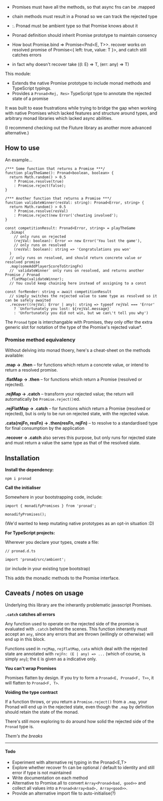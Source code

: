 - Promises must have all the methods, so that async fns can be .mapped
 - chain methods must result in a Pronad so we can track the rejected type
 - :. Pronad must be ambient type so that Promise knows about it
 - Pronad definition should inherit Promise prototype to maintain consency


 - How bout Promise<T>.bind => Promise<Pnd<E, T>>.  recover works on resolved promise of Promise<{ left: true, value: T }>, and catch still catches errors
 - in fact why doesn't recover take ((l: E) => T, (err: any) => T)

This module:

- Extends the native Promise prototype to include monad methods and TypeScript typings.
- Provides a `Pronad<Rej, Res>` TypeScript type to annotate the rejected state of a promise

It was built to ease frustrations while trying to bridge the gap when working with native Promises which lacked features and structure around types, and arbitrary monad libraries which lacked async abilities.

(I recommend checking out the Fluture library as another more advanced alternative.)

## How to use

An example...

```
/*** Some function that returns a Promise ***/
function playTheGame(): Pronad<boolean, boolean> { 
  return Math.random() > 0.5
    ? Promise.resolve(true)
    : Promise.reject(false);
}

/*** Another function that returns a Promise ***/
function validateWinner(resVal: string): Pronad<Error, string> {
  return Math.random() > 0.5
    ? Promise.resolve(resVal)
    : Promise.reject(new Error('cheating involved');
}

const competitionResult: Pronad<Error, string> = playTheGame
  .bimap(
    // only runs on rejected
    (rejVal: boolean): Error => new Error('You lost the game'),
    // only runs on resolved
    (resVal: boolean): string => 'Congratulations you won'
  )
  // only runs on resolved, and should return concrete value or resolved promise
  .map(someAddPlayerScoreToStringFn)
  // `validateWinner` only runs on resolved, and returns another Promise / Pronad
  .flatMap(validateWinner);
  // You could keep chaining here instead of assigning to a const

const forRender: string = await competitionResult
  // simply switches the rejected value to same type as resolved so it can be safely awaited
  .recover((rejVal: Error | any): string => typeof rejVal === 'Error'
    ? `Unfortunately you lost: ${rejVal.message}`
    : 'Unfortunately you did not win, but we can\'t tell you why')
```

The `Pronad` type is interchangable with Promises, they only offer the extra generic slot for notation of the type of the Promise's rejected value*. 

### Promise method equivalency

Without delving into monad thoery, here's a cheat-sheet on the methods available:

**.map -> .then** – for functions which return a concrete value, or intend to return a resolved promise.

**.flatMap -> .then** – for functions which return a Promise (resolved or rejected).

**.rejMap -> .catch** – transform your rejected value; the return will automatically be `Promise.reject()`ed.

**.rejFlatMap -> .catch** – for functions which return a Promise (resolved or rejected), but is only to be run on rejected state, with the rejected value.

**.cata(rejFn, resFn) -> .then(resFn, rejFn)** – to resolve to a standardised type for final consumption by the application

**.recover -> .catch** also serves this purpose, but only runs for rejected state and must return a value the same type as that of the resolved state.

## Installation

**Install the dependency:**

`npm i pronad`


**Call the initialiser**

Somewhere in your bootstrapping code, include:

```
import { monadifyPromises } from 'pronad';

monadifyPromises();
```
(We'd wanted to keep mutating native prototypes as an opt-in situation :D)


**For TypeScript projects:**

Wherever you declare your types, create a file:

```
// pronad.d.ts

import 'pronad/src/ambient';

```
(or include in your existing type bootstrap)

This adds the monadic methods to the Promise interface.

## Caveats / notes on usage

Underlying this library are the inherantly problematic javascript Promises.

**`.catch` catches all errors**

Any function used to operate on the rejected side of the promise is evaluated with `.catch` behind the scenes.  This function inherantly must accept an `any`, since any errors that are thrown (willingly or otherwise) will end up in this block.

Functions used in `rejMap`, `rejFlatMap`, `cata` which deal with the rejected state are annotated with `rejFn: (E | any) => ...` (which of course, is simply `any`); the `E` is given as a indicative only.

**You can't wrap Promises**

Promises flatten by design.  If you try to form a `Pronad<E, Pronad<F, T>>`, it will flatten to `Pronad<F, T>`.

**Voiding the type contract**

If a function throws, or you return a `Promise.reject()` from a `.map`, your Pronad will end up in the rejected state, even though the `.map` by definition should retain the state of the monad.

There's still more exploring to do around how solid the rejected side of the `Pronad` type is.

*Them's the breaks*

****

#### Todo
 - Experiment with alternative rej typing in the Pronad<E,T>
 - Explore whether recover fn can be optional / default to identity and still error if type is not maintained
 - Write documentation on each method
 - Alternative to Promise.all to convert `Array<Pronad<bad, good>>` and collect all values into a `Pronad<Array<bad>, Array<good>>`.
 - Provide an alternative import file to auto-initialise(?)